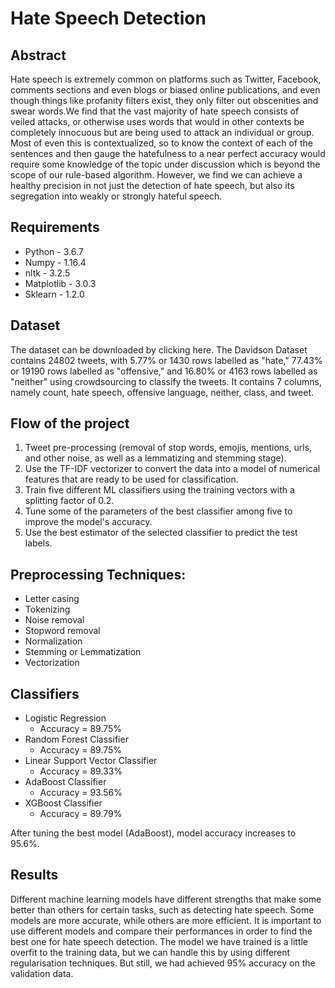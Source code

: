 # **Hate Speech Detection**

## Abstract
Hate speech is extremely common on platforms such as Twitter, Facebook, comments sections and even blogs or biased online publications, and even though things like profanity filters exist, they only filter out obscenities and swear words.We find that the vast majority of hate speech consists of veiled attacks, or otherwise uses words that would in other contexts be completely innocuous but are being used to attack an individual or group. Most of even this is contextualized, so to know the context of each of the sentences and then gauge the hatefulness to a near perfect accuracy would require some knowledge of the topic under discussion which is beyond the scope of our rule-based algorithm. However, we find we can achieve a healthy precision in not just the detection of hate speech, but also its segregation into weakly or strongly hateful speech.

## Requirements
- Python - 3.6.7
- Numpy - 1.16.4
- nltk - 3.2.5
- Matplotlib - 3.0.3
- Sklearn - 1.2.0

## Dataset
The dataset can be downloaded by clicking here. The Davidson Dataset contains 24802 tweets, with 5.77% or 1430 rows labelled as "hate," 77.43% or 19190 rows labelled as "offensive," and 16.80% or 4163 rows labelled as "neither" using crowdsourcing to classify the tweets. It contains 7 columns, namely count, hate speech, offensive language, neither, class, and tweet.

## Flow of the project
1. Tweet pre-processing (removal of stop words, emojis, mentions, urls, and other noise, as well as a lemmatizing and stemming stage).
2. Use the  TF-IDF vectorizer to convert the data into a model of numerical features that are ready to be used for classification.
3. Train five different ML classifiers using the training vectors with a splitting factor of 0.2.
4. Tune some of the parameters of the best classifier among five to improve the model's accuracy.
5. Use the best estimator of the selected classifier to predict the test labels.

## Preprocessing Techniques:
- Letter casing
- Tokenizing
- Noise removal
- Stopword removal
- Normalization
- Stemming or Lemmatization
- Vectorization

## Classifiers
- Logistic Regression
  + Accuracy = 89.75%
- Random Forest Classifier
  + Accuracy = 89.75%
- Linear Support Vector Classifier
  + Accuracy = 89.33%
- AdaBoost Classifier
  + Accuracy = 93.56%
- XGBoost Classifier
  + Accuracy = 89.79%
  
After tuning the best model (AdaBoost), model accuracy increases to 95.6%.

## Results
Different machine learning models have different strengths that make some better than others for certain tasks, such as detecting hate speech. Some models are more accurate, while others are more efficient. It is important to use different models and compare their performances in order to find the best one for hate speech detection. The model we have trained is a little overfit to the training data, but we can handle this by using different regularisation techniques. But still, we had achieved 95% accuracy on the validation data.
